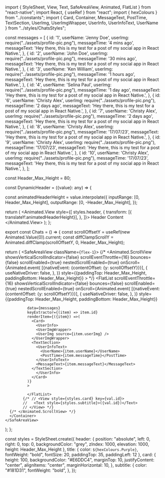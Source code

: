 import {
  StyleSheet,
  View,
  Text,
  SafeAreaView,
  Animated,
  FlatList
} from "react-native";
import React, { useRef } from "react";
import { hexColours } from "../constants";
import { Card, Container, MessageText, PostTime, TextSection, UserImg, UserImgWrapper, UserInfo, UserInfoText, UserName } from "../styles/ChatsStyles";

const messages = [
 {
    id: '1',
    userName: 'Jenny Doe',
    userImg: require("../assets/profile-pic.png"),
    messageTime: '4 mins ago',
    messageText:
      'Hey there, this is my test for a post of my social app in React Native.',
  },
  {
    id: '2',
    userName: 'John Doe',
    userImg: require("../assets/profile-pic.png"),
    messageTime: '30 mins ago',
    messageText:
      'Hey there, this is my test for a post of my social app in React Native.',
  },
  {
    id: '3',
    userName: 'Ken William',
    userImg: require("../assets/profile-pic.png"),
    messageTime: '1 hours ago',
    messageText:
      'Hey there, this is my test for a post of my social app in React Native.',
  },
  {
    id: '4',
    userName: 'Selina Paul',
    userImg: require("../assets/profile-pic.png"),
    messageTime: '1 day ago',
    messageText:
      'Hey there, this is my test for a post of my social app in React Native.',
  },
  {
    id: '6',
    userName: 'Christy Alex',
    userImg: require("../assets/profile-pic.png"),
    messageTime: '2 days ago',
    messageText:
      'Hey there, this is my test for a post of my social app in React Native.',
  },
  {
    id: '7',
    userName: 'Christy Alex',
    userImg: require("../assets/profile-pic.png"),
    messageTime: '2 days ago',
    messageText:
      'Hey there, this is my test for a post of my social app in React Native.',
  },
  {
    id: '8',
    userName: 'Christy Alex',
    userImg: require("../assets/profile-pic.png"),
    messageTime: '17/07/23',
    messageText:
      'Hey there, this is my test for a post of my social app in React Native.',
  },
  {
    id: '9',
    userName: 'Christy Alex',
    userImg: require("../assets/profile-pic.png"),
    messageTime: '17/07/23',
    messageText:
      'Hey there, this is my test for a post of my social app in React Native.',
  },
  {
    id: '10',
    userName: 'Christy Alex',
    userImg: require("../assets/profile-pic.png"),
    messageTime: '17/07/23',
    messageText:
      'Hey there, this is my test for a post of my social app in React Native.',
  },
];

const Header_Max_Height = 80;

const DynamicHeader = ({value}: any) => {
  
  const animatedHeaderHeight = value.interpolate({
    inputRange: [0, Header_Max_Height],
    outputRange: [0, -Header_Max_Height],
  });

  return (
    <Animated.View
      style={[
        styles.header,
        {
          transform:  [{ translateY:animatedHeaderHeight}],
        },
      ]}>
      <Text style={styles.title}>Header Content</Text>
    </Animated.View>
  );
};

export const Chats = () => {
  const scrollOffsetY = useRef(new Animated.Value(0)).current;
  const diffClampScrollY = Animated.diffClamp(scrollOffsetY, 0, Header_Max_Height);
 
  return (
    <SafeAreaView className={`flex-1`}>
      <Container>
      <DynamicHeader value={diffClampScrollY} />
      {/* <Animated.ScrollView
        showsVerticalScrollIndicator={false}
        scrollEventThrottle={16}
        bounces={false}
        scrollEnabled={true}
        nestedScrollEnabled={true}
        onScroll={Animated.event(
          [{nativeEvent: {contentOffset: {y: scrollOffsetY}}}],
          {
            useNativeDriver: false,
          },
        )}
        style={{paddingTop: Header_Max_Height, paddingBottom: Header_Max_Height}}
        > */}
              <FlatList 
              scrollEventThrottle={16}
              showsVerticalScrollIndicator={false}
              bounces={false}
              scrollEnabled={true}
              nestedScrollEnabled={true}
              onScroll={Animated.event(
                [{nativeEvent: {contentOffset: {y: scrollOffsetY}}}],
                {
                  useNativeDriver: false,
                },
              )}
              style={{paddingTop: Header_Max_Height, paddingBottom: Header_Max_Height}}

              data={messages}
              keyExtractor={(item) => item.id}
              renderItem={({item}) =>(
                <Card>
                  <UserInfo>
                  <UserImgWrapper>
                  <UserImg source={item.userImg} />
                </UserImgWrapper>
                <TextSection>
                  <UserInfoText>
                    <UserName>{item.userName}</UserName>
                    <PostTime>{item.messageTime}</PostTime>
                  </UserInfoText>
                  <MessageText>{item.messageText}</MessageText>
                </TextSection>
                  </UserInfo>
                </Card>
              )}
              >

              </FlatList>
            {/* // <View style={styles.card} key={val.id}>
            //   <Text style={styles.subtitle}>({val.id})</Text>
            // </View> */}
      {/* </Animated.ScrollView> */}
      </Container>
    </SafeAreaView>
  );
};

const styles = StyleSheet.create({
  header: {
    position: "absolute",
    left: 0,
    right: 0,
    top: 0,
    backgroundColor: "grey",
    zIndex: 1000,
    elevation: 1000,
    height: Header_Max_Height
  },
  title: {
    color: `${hexColours.Purple}`,
    fontWeight: "bold",
    fontSize: 20,
    paddingTop: 35,
    paddingLeft: 12
  },
  card: {
    height: 100,
    backgroundColor: "#E6DDC4",
    marginTop: 10,
    justifyContent: "center",
    alignItems: "center",
    marginHorizontal: 10,
  },
  subtitle: {
    color: "#181D31",
    fontWeight: "bold",
  },
});
